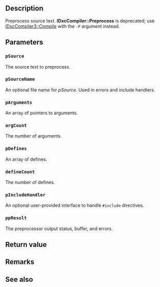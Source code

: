 ## Description

Preprocess source text. **IDxcCompiler::Preprocess** is deprecated; use [IDxcCompiler3::Compile](https://learn.microsoft.com/windows/win32/api/dxcapi/nf-dxcapi-idxccompiler3-compile) with the `-P` argument instead.

## Parameters

### `pSource`

The source text to preprocess.

### `pSourceName`

An optional file name for *pSource*. Used in errors and include handlers.

### `pArguments`

An array of pointers to arguments.

### `argCount`

The number of arguments.

### `pDefines`

An array of defines.

### `defineCount`

The number of defines.

### `pIncludeHandler`

An optional user-provided interface to handle `#include` directives.

### `ppResult`

The preprocessor output status, buffer, and errors.

## Return value

## Remarks

## See also